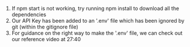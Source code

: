 1. If npm start is not working, try running npm install to download all the dependencies
2. Our API Key has been added to an '.env' file which has been ignored by git (within the gitignore file)
3. For guidance on the right way to make the '.env' file, we can check out our reference video at 27:40
